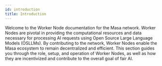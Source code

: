 ```yaml
---
id: introduction
title: Introduction
---
```


Welcome to the Worker Node documentation for the Masa network. Worker Nodes are pivotal in providing the computational resources and data necessary for processing AI requests using Open Source Large Language Models (OSLLMs). By contributing to the network, Worker Nodes enable the Masa ecosystem to remain decentralized and efficient. This section guides you through the role, setup, and operation of Worker Nodes, as well as how they are incentivized and contribute to the overall goal of fair AI.
